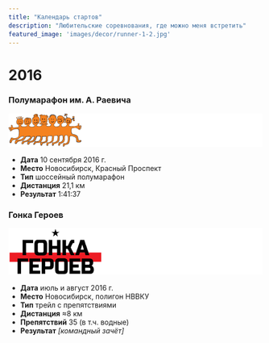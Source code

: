 ```yaml
---
title: "Календарь стартов"
description: "Любительские соревнования, где можно меня встретить"
featured_image: 'images/decor/runner-1-2.jpg'
---
```


# 2016

### Полумарафон им. А. Раевича

![Сибирский фестиваль бега](images/rayevich-logo.png)

- **Дата** 10 сентября 2016 г.
- **Место** Новосибирск, Красный Проспект
- **Тип** шоссейный полумарафон
- **Дистанция** 21,1 км
- **Результат** 1:41:37

### Гонка Героев

![Гонка Героев](images/hero-race-logo.png)

- **Дата** июль и август 2016 г.
- **Место** Новосибирск, полигон НВВКУ
- **Тип** трейл с препятствиями 
- **Дистанция** &approx;8 км
- **Препятствий** 35 (в т.ч. водные)
- **Результат** *[командный зачёт]*